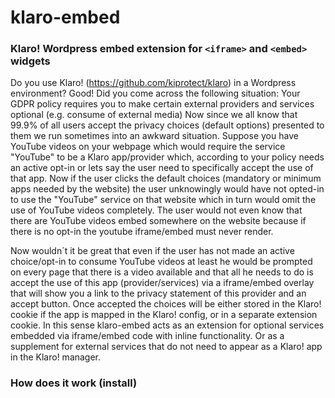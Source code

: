 # klaro-embed 

### Klaro! Wordpress embed extension for `<iframe>` and `<embed>` widgets

Do you use Klaro! (https://github.com/kiprotect/klaro) in a Wordpress environment? Good! Did you come across the following 
situation: Your GDPR policy requires you to make certain external providers and services optional (e.g. consume of external media)
Now since we all know that 99.9% of all users accept the privacy choices (default options) presented to them we run sometimes into
an awkward situation. Suppose you have YouTube videos on your webpage which would require the service "YouTube" to be a Klaro app/provider
which, according to your policy needs an active opt-in or lets say the user need to specifically accept the use of that app.
Now if the user clicks the default choices (mandatory or minimum apps needed by the website) the user unknowingly would have not opted-in
to use the "YouTube" service on that website which in turn would omit the use of YouTube videos completely. The user would not even
know that there are YouTube videos embed somewhere on the website because if there is no opt-in the youtube iframe/embed must never
render.

Now wouldn´t it be great that even if the user has not made an active choice/opt-in to consume YouTube videos at least he would be
prompted on every page that there is a video available and that all he needs to do is accept the use of this app (provider/services)
via a iframe/embed overlay that will show you a link to the privacy statement of this provider and an accept button. Once accepted
the choices will be either stored in the Klaro! cookie if the app is mapped in the Klaro! config, or in a separate extension
cookie. In this sense klaro-embed acts as an extension for optional services embedded via iframe/embed code with inline functionality.
Or as a supplement for external services that do not need to appear as a Klaro! app in the Klaro! manager.

### How does it work (install)


